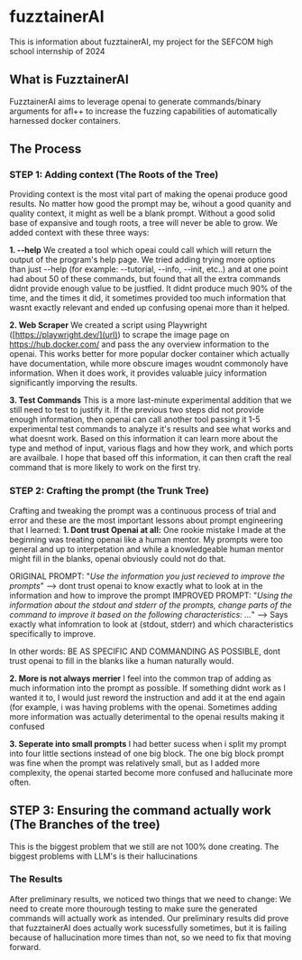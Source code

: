 # fuzztainerAI
This is information about fuzztainerAI, my project for the SEFCOM high school internship of 2024

## What is FuzztainerAI
FuzztainerAI aims to leverage openai to generate commands/binary arguments for afl++ to increase the fuzzing capabilities of automatically harnessed docker containers.

## The Process
### STEP 1: Adding context (The Roots of the Tree)
Providing context is the most vital part of making the openai produce good results. No matter how good the prompt may be, wihout a good quanity and quality context, it might as well be a blank prompt. Without a good solid base of expansive and tough roots, a tree will never be able to grow. We added context with these three ways:

**1. <program> --help**
We created a tool which opeai could call which will return the output of the program's help page. We tried adding trying more options than just --help (for example: --tutorial, --info, --init, etc..) and at one point had about 50 of these commands, but found that all the extra commands didnt provide enough value to be justfied. It didnt produce much 90% of the time, and the times it did, it sometimes provided too much information that wasnt exactly relevant and ended up confusing openai more than it helped.

**2. Web Scraper**
We created a script using Playwright ([https://playwright.dev/](url)) to scrape the image page on https://hub.docker.com/ and pass the any overview information to the openai. This works better for more popular docker container which actually have documentation, while more obscure images woudnt commonoly have information. When it does work, it provides valuable juicy information significantly imporving the results.

**3. Test Commands**
This is a more last-minute experimental addition that we still need to test to justify it. If the previous two steps did not provide enough information, then openai can call another tool passing it 1-5 experimental test commands to analyze it's results and see what works and what doesnt work. Based on this information it can learn more about the type and method of input, various flags and how they work, and which ports are availbale. I hope that based off this information, it can then craft the real command that is more likely to work on the first try. 

### STEP 2: Crafting the prompt (the Trunk Tree)
Crafting and tweaking the prompt was a continuous process of trial and error and these are the most important lessons about prompt engineering that I learned: 
**1. Dont trust Openai at all:**
One rookie mistake I made at the beginning was treating openai like a human mentor. My prompts were too general and up to interpetation and while a knowledgeable human mentor might fill in the blanks, openai obviously could not do that.

ORIGINAL PROMPT: "*Use the information you just recieved to improve the prompts*" --> dont trust openai to know exactly what to look at in the information and how to improve the prompt
IMPROVED PROMPT: "*Using the information about the stdout and stderr of the prompts, change parts of the command to improve it based on the following characteristics: ...*"  --> Says exactly what infomration to look at (stdout, stderr) and which characteristics specifically to improve.

In other words: BE AS SPECIFIC AND COMMANDING AS POSSIBLE, dont trust openai to fill in the blanks like a human naturally would.

**2. More is not always merrier**
I feel into the common trap of adding as much information into the prompt as possible. If something didnt work as I wanted it to, I would just reword the instruction and add it at the end again (for example, i was having problems with the openai. Sometimes adding more information was actually deterimental to the openai results making it confused

**3. Seperate into small prompts**
I had better sucess when i split my prompt into four little sections instead of one big block. The one big block prompt was fine when the prompt was relatively small, but as I added more complexity, the openai started become more confused and hallucinate more often.


## STEP 3: Ensuring the command actually work (The Branches of the tree)
This is the biggest problem that we still are not 100% done creating. The biggest problems with LLM's is their hallucinations




### The Results
After preliminary results, we noticed two things that we need to change: We need to create more thourough testing to make sure the generated commands will actually work as intended. Our preliminary results did prove that fuzztainerAI does actually work sucessfully sometimes, but it is failing because of hallucination more times than not, so we need to fix that moving forward.

